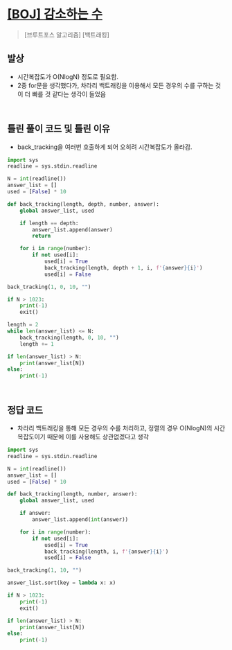 # [[BOJ] 감소하는 수](https://www.acmicpc.net/problem/1038)

> [브루트포스 알고리즘] [백트래킹]

## 발상

- 시간복잡도가 O(NlogN) 정도로 필요함.
- 2중 for문을 생각했다가, 차라리 백트래킹을 이용해서 모든 경우의 수를 구하는 것이 더 빠를 것 같다는 생각이 들었음

## <br> 틀린 풀이 코드 및 틀린 이유

- back_tracking을 여러번 호출하게 되어 오히려 시간복잡도가 올라감.

```python
import sys
readline = sys.stdin.readline

N = int(readline())
answer_list = []
used = [False] * 10

def back_tracking(length, depth, number, answer):
    global answer_list, used

    if length == depth:
        answer_list.append(answer)
        return

    for i in range(number):
        if not used[i]:
            used[i] = True
            back_tracking(length, depth + 1, i, f'{answer}{i}')
            used[i] = False

back_tracking(1, 0, 10, "")

if N > 1023:
    print(-1)
    exit()

length = 2
while len(answer_list) <= N:
    back_tracking(length, 0, 10, "")
    length += 1

if len(answer_list) > N:
    print(answer_list[N])
else:
    print(-1)
```

## <br>정답 코드

- 차라리 백트래킹을 통해 모든 경우의 수를 처리하고, 정렬의 경우 O(NlogN)의 시간복잡도이기 때문에 이를 사용해도 상관없겠다고 생각

```python
import sys
readline = sys.stdin.readline

N = int(readline())
answer_list = []
used = [False] * 10

def back_tracking(length, number, answer):
    global answer_list, used

    if answer:
        answer_list.append(int(answer))

    for i in range(number):
        if not used[i]:
            used[i] = True
            back_tracking(length, i, f'{answer}{i}')
            used[i] = False

back_tracking(1, 10, "")

answer_list.sort(key = lambda x: x)

if N > 1023:
    print(-1)
    exit()

if len(answer_list) > N:
    print(answer_list[N])
else:
    print(-1)
```
